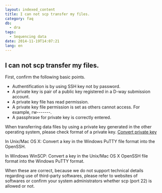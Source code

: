 ```yaml
---
layout: indexed_content
title: I can not scp transfer my files.
category: faq
db:
  - dra
tags: 
  - Sequencing data
date: 2014-11-19T14:07:21
lang: en
---
```


## I can not scp transfer my files.

<p>First, confirm the following basic points.</p>
<div class="sub_index">
  <ul class="disc">
    <li>Authentification is by using SSH key not by password.</li>
    <li>A private key is pair of a public key registered in a D-way submission account.</li>
    <li>A private key file has read permission.</li>
    <li>A private key file permission is set as others cannot access. For example, rw-------.</li>
    <li>A passphrase for private key is correctly entered.</li>
  </ul>
</div>
<p>When transferring data files by using a private key generated in the other operating system, please check format of a private key. <a href="/account-e.html#convert-private-key">Convert private key</a></p>
<p><span class="bold">In Unix/Mac OS X</span>: Convert a key in the Windows PuTTY file format into the OpenSSH.</p>
<p><span class="bold">In Windows WinSCP:</span> Convert a key in the Unix/Mac OS X OpenSSH file format into the Windows PuTTY format.</p>
<p>When these are correct, because we do not support technical details regarding use of third-party softwares, please refer to websites of softwares or confirm your system administrators whether scp (port 22) is allowed or not.</p>

